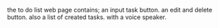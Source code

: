 the to do list web page contains;
an input task button.
an edit and delete button.
also a list of created tasks.
with a voice speaker.
